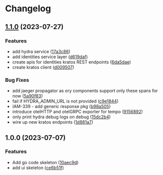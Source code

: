 # Changelog

## [1.1.0](https://github.com/canonical/identity-platform-admin-ui/compare/v1.0.0...v1.1.0) (2023-07-27)


### Features

* add hydra service ([17a3c86](https://github.com/canonical/identity-platform-admin-ui/commit/17a3c866cffcf5ef8c5f54881482ccfe2f4b4d1d))
* add identities service layer ([d619daf](https://github.com/canonical/identity-platform-admin-ui/commit/d619dafe04f3452402f488a4f75739cfdc68b2d5))
* create apis for identities kratos REST endpoints ([6da5dae](https://github.com/canonical/identity-platform-admin-ui/commit/6da5dae6f73602c80057ed20b2de7bdb06288fcb))
* create kratos client ([d009507](https://github.com/canonical/identity-platform-admin-ui/commit/d009507359360bbd1fa05b494e5db25d68721d77))


### Bug Fixes

* add jaeger propagator as ory components support only these spans for now ([5a90f83](https://github.com/canonical/identity-platform-admin-ui/commit/5a90f838f224add360c81aeaf88a66e2811a7185))
* fail if HYDRA_ADMIN_URL is not provided ([c9e1844](https://github.com/canonical/identity-platform-admin-ui/commit/c9e18449a2cef297ed34414ec1a5b88177ce9b38))
* IAM-339 - add generic response pkg ([b98a505](https://github.com/canonical/identity-platform-admin-ui/commit/b98a505ac3ababddb27a0b903842db4f73a65e1d))
* introduce otelHTTP and otelGRPC exporter for tempo ([9156892](https://github.com/canonical/identity-platform-admin-ui/commit/91568926bc441372c4b342a5cdd42433b6fbd3fb))
* only print hydra debug logs on debug ([15dc2b4](https://github.com/canonical/identity-platform-admin-ui/commit/15dc2b4ba473384569b13fcbc84ecb29cfb021d4))
* wire up new kratos endpoints ([1d881a7](https://github.com/canonical/identity-platform-admin-ui/commit/1d881a70ddfed165ba85017d517f56e9e7b2c490))

## 1.0.0 (2023-07-07)


### Features

* Add go code skeleton ([10aec9d](https://github.com/canonical/identity-platform-admin-ui/commit/10aec9d8f2181d7c6c0d5cc2aebf861381827139))
* add ui skeleton ([ce6b51f](https://github.com/canonical/identity-platform-admin-ui/commit/ce6b51ff0659c16751b7d2371d4b19f399cad59a))
